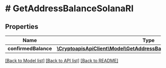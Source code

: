 # # GetAddressBalanceSolanaRI

## Properties

Name | Type | Description | Notes
------------ | ------------- | ------------- | -------------
**confirmedBalance** | [**\CryptoapisApiClient\Model\GetAddressBalanceSolanaRIConfirmedBalance**](GetAddressBalanceSolanaRIConfirmedBalance.md) |  |

[[Back to Model list]](../../README.md#models) [[Back to API list]](../../README.md#endpoints) [[Back to README]](../../README.md)

